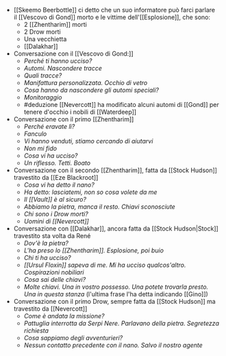 - [[Skeemo Beerbottle]] ci detto che un suo informatore può farci parlare il [[Vescovo di Gond]] morto e le vittime dell'[[Esplosione]], che sono:
	- 2 [[Zhentharim]] morti
	- 2 Drow morti
	- Una vecchietta
	- [[Dalakhar]]
- Conversazione con il [[Vescovo di Gond:]]
	- *Perché ti hanno ucciso?*
	- *Automi. Nascondere tracce*
	- *Quali tracce?*
	- *Manifattura personalizzata. Occhio di vetro*
	- *Cosa hanno da nascondere gli automi speciali?*
	- *Monitoraggio*
	- #deduzione [[Nevercott]] ha modificato alcuni automi di [[Gond]] per tenere d'occhio i nobili di [[Waterdeep]]
- Conversazione con il primo [[Zhentharim]]
	- *Perché eravate lì?*
	- *Fanculo*
	- *Vi hanno venduti, stiamo cercando di aiutarvi*
	- *Non mi fido*
	- *Cosa vi ha ucciso?*
	- *Un riflesso. Tetti. Boato*
- Conversazione con il secondo [[Zhentharim]], fatta da [[Stock Hudson]] travestito da [[Eze Blackroot]] 
	- *Cosa vi ha detto il nano?*
	- *Ha detto: lasciatemi, non so cosa volete da me*
	- *Il [[Vault]] è al sicuro?*
	- *Abbiamo la pietra, manca il resto. Chiavi sconosciute*
	- *Chi sono i Drow morti?*
	- *Uomini di [[Nevercott]]*
- Conversazione con [[Dalakhar]], ancora fatta da [[Stock Hudson|Stock]] travestito sta volta da René
	- *Dov'è la pietra?*
	- *L'ha preso lo [[Zhentharim]]. Esplosione, poi buio*
	- *Chi ti ha ucciso?*
	- *[[Ursul Floxin]] sapeva di me. Mi ha ucciso qualcos'altro. Cospirazioni nobiliari*
	- *Cosa sai delle chiavi?*
	- *Molte chiavi. Una in vostro possesso. Una potete trovarla presto. Una in questa stanza* (l'ultima frase l'ha detta indicando [[Gino]])
- Conversazione con il primo Drow, sempre fatta da [[Stock Hudson]] ma travestito da [[Nevercott]]
	- *Come è andata la missione?*
	- *Pattuglia interrotta da Serpi Nere. Parlavano della pietra. Segretezza richiesta*
	- *Cosa sappiamo degli avventurieri?*
	- *Nessun contatto precedente con il nano. Salvo il nostro agente*
